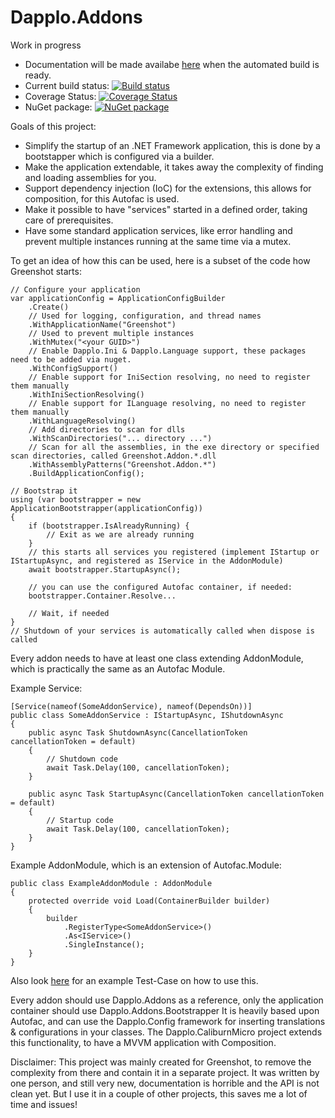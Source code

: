 Dapplo.Addons
=====================
Work in progress

- Documentation will be made availabe [here](http://www.dapplo.net/blocks/Dapplo.Addons) when the automated build is ready.
- Current build status: [![Build status](https://ci.appveyor.com/api/projects/status/bem7losuu07ywvyr?svg=true)](https://ci.appveyor.com/project/dapplo/dapplo-addons)
- Coverage Status: [![Coverage Status](https://coveralls.io/repos/github/dapplo/Dapplo.Addons/badge.svg?branch=master)](https://coveralls.io/github/dapplo/Dapplo.Addons?branch=master)
- NuGet package: [![NuGet package](https://badge.fury.io/nu/Dapplo.Addons.svg)](https://badge.fury.io/nu/Dapplo.Addons)


Goals of this project:
* Simplify the startup of an .NET Framework application, this is done by a bootstapper which is configured via a builder.
* Make the application extendable, it takes away the complexity of finding and loading assemblies for you.
* Support dependency injection (IoC) for the extensions, this allows for composition, for this Autofac is used.
* Make it possible to have "services" started in a defined order, taking care of prerequisites.
* Have some standard application services, like error handling and prevent multiple instances running at the same time via a mutex.

To get an idea of how this can be used, here is a subset of the code how Greenshot starts:

```
// Configure your application
var applicationConfig = ApplicationConfigBuilder
    .Create()
	// Used for logging, configuration, and thread names
	.WithApplicationName("Greenshot")
	// Used to prevent multiple instances
	.WithMutex("<your GUID>")
	// Enable Dapplo.Ini & Dapplo.Language support, these packages need to be added via nuget.
	.WithConfigSupport()
	// Enable support for IniSection resolving, no need to register them manually
	.WithIniSectionResolving()
	// Enable support for ILanguage resolving, no need to register them manually
	.WithLanguageResolving()
	// Add directories to scan for dlls
	.WithScanDirectories("... directory ...")
	// Scan for all the assemblies, in the exe directory or specified scan directories, called Greenshot.Addon.*.dll
	.WithAssemblyPatterns("Greenshot.Addon.*")
	.BuildApplicationConfig();

// Bootstrap it
using (var bootstrapper = new ApplicationBootstrapper(applicationConfig))
{
	if (bootstrapper.IsAlreadyRunning) {
		// Exit as we are already running
	}
	// this starts all services you registered (implement IStartup or IStartupAsync, and registered as IService in the AddonModule)
	await bootstrapper.StartupAsync();
	
	// you can use the configured Autofac container, if needed:
	bootstrapper.Container.Resolve...
	
	// Wait, if needed
}
// Shutdown of your services is automatically called when dispose is called
```
Every addon needs to have at least one class extending AddonModule, which is practically the same as an Autofac Module.

Example Service:

```
[Service(nameof(SomeAddonService), nameof(DependsOn))]
public class SomeAddonService : IStartupAsync, IShutdownAsync
{
	public async Task ShutdownAsync(CancellationToken cancellationToken = default)
	{
		// Shutdown code
		await Task.Delay(100, cancellationToken);
	}

	public async Task StartupAsync(CancellationToken cancellationToken = default)
	{
		// Startup code
		await Task.Delay(100, cancellationToken);
	}
}
```

Example AddonModule, which is an extension of Autofac.Module:

```
public class ExampleAddonModule : AddonModule
{
	protected override void Load(ContainerBuilder builder)
	{
		builder
			.RegisterType<SomeAddonService>()
			.As<IService>()
			.SingleInstance();
	}
}
```

Also look [here](https://github.com/dapplo/Dapplo.Addons/blob/master/src/Dapplo.Addons.Tests/ApplicationBootstrapperTests.cs#L138) for an example Test-Case on how to use this.

Every addon should use Dapplo.Addons as a reference, only the application container should use Dapplo.Addons.Bootstrapper
It is heavily based upon Autofac, and can use the Dapplo.Config framework for inserting translations & configurations in your classes.
The Dapplo.CaliburnMicro project extends this functionality, to have a MVVM application with Composition.


Disclaimer:
This project was mainly created for Greenshot, to remove the complexity from there and contain it in a separate project.
It was written by one person, and still very new, documentation is horrible and the API is not clean yet.
But I use it in a couple of other projects, this saves me a lot of time and issues!
